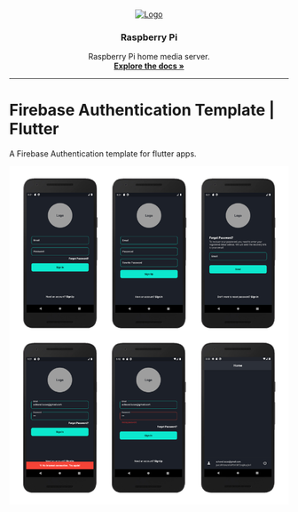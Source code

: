 <br />
<p align="center">
  <a href="https://github.com/LucasACH">
    <img src="https://avatars3.githubusercontent.com/u/73149577?s=460&u=1baa1defb9904624d7aad76ec37dc76d2b230c0a&v=4" alt="Logo" width="100" height="100">
  </a>

  <h3 align="center">Raspberry Pi</h3>

  <p align="center">
    Raspberry Pi home media server.
    <br />
    <a href="https://github.com/LucasACH/flutter-firebase-auth-template"><strong>Explore the docs »</strong></a>
  </p>
</p>

---------------------------------------------------------------------------------------------------------------------------------------------------------------------------------


# Firebase Authentication Template | Flutter

A Firebase Authentication template for flutter apps. 

![alt text](https://github.com/LucasACH/flutter-firebase-auth-template/blob/main/scrennshots.jpg?raw=true)
